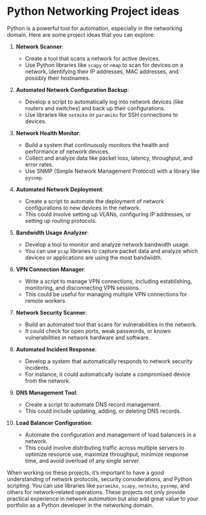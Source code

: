 # Python Networking Project ideas
 Python is a powerful tool for automation, especially in the networking domain. Here are some project ideas that you can explore:

1. **Network Scanner**:
   - Create a tool that scans a network for active devices.
   - Use Python libraries like `scapy` or `nmap` to scan for devices on a network, identifying their IP addresses, MAC addresses, and possibly their hostnames.

2. **Automated Network Configuration Backup**:
   - Develop a script to automatically log into network devices (like routers and switches) and back up their configurations.
   - Use libraries like `netmiko` or `paramiko` for SSH connections to devices.

3. **Network Health Monitor**:
   - Build a system that continuously monitors the health and performance of network devices.
   - Collect and analyze data like packet loss, latency, throughput, and error rates.
   - Use SNMP (Simple Network Management Protocol) with a library like `pysnmp`.

4. **Automated Network Deployment**:
   - Create a script to automate the deployment of network configurations to new devices in the network.
   - This could involve setting up VLANs, configuring IP addresses, or setting up routing protocols.

5. **Bandwidth Usage Analyzer**:
   - Develop a tool to monitor and analyze network bandwidth usage.
   - You can use `pcap` libraries to capture packet data and analyze which devices or applications are using the most bandwidth.

6. **VPN Connection Manager**:
   - Write a script to manage VPN connections, including establishing, monitoring, and disconnecting VPN sessions.
   - This could be useful for managing multiple VPN connections for remote workers.

7. **Network Security Scanner**:
   - Build an automated tool that scans for vulnerabilities in the network.
   - It could check for open ports, weak passwords, or known vulnerabilities in network hardware and software.

8. **Automated Incident Response**:
   - Develop a system that automatically responds to network security incidents.
   - For instance, it could automatically isolate a compromised device from the network.

9. **DNS Management Tool**:
   - Create a script to automate DNS record management.
   - This could include updating, adding, or deleting DNS records.

10. **Load Balancer Configuration**:
    - Automate the configuration and management of load balancers in a network.
    - This could involve distributing traffic across multiple servers to optimize resource use, maximize throughput, minimize response time, and avoid overload of any single server.

When working on these projects, it’s important to have a good understanding of network protocols, security considerations, and Python scripting. 
You can use libraries like `paramiko`, `scapy`, `netmiko`, `pysnmp`, and others for network-related operations. 
These projects not only provide practical experience in network automation but also add great value to your portfolio as a Python developer in the networking domain.
